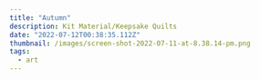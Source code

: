 ```yaml
---
title: "Autumn"
description: Kit Material/Keepsake Quilts
date: "2022-07-12T00:38:35.112Z"
thumbnail: /images/screen-shot-2022-07-11-at-8.38.14-pm.png
tags:
  - art
---
```

